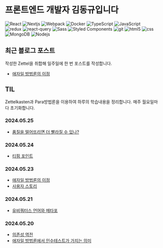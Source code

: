 
# 프론트엔드 개발자 김동규입니다

<p>
  <img alt="React" src="https://img.shields.io/badge/-React-45b8d8?style=flat-square&logo=react&logoColor=white" />
  <img alt="Nextjs" src="https://img.shields.io/badge/-Next.js-000000?style=flat-square&logo=Next.js&logoColor=white" />
  <img alt="Webpack" src="https://img.shields.io/badge/-Webpack-8DD6F9?style=flat-square&logo=webpack&logoColor=white" /> 
  <img alt="Docker" src="https://img.shields.io/badge/-Docker-46a2f1?style=flat-square&logo=docker&logoColor=white" />
  <img alt="TypeScript" src="https://img.shields.io/badge/-TypeScript-007ACC?style=flat-square&logo=typescript&logoColor=white" />
  <img alt="JavaScript" src="https://img.shields.io/badge/-JavaScript-F7DF1E?style=flat-square&logo=javaScript&logoColor=white" />
  <img alt="redux" src="https://img.shields.io/badge/-Redux-764ABC?style=flat-square&logo=redux&logoColor=white" />
  <img alt="react-query" src="https://img.shields.io/badge/-React Query-FF4154?style=flat-square&logo=React Query&logoColor=white" />
  <img alt="Sass" src="https://img.shields.io/badge/-Sass-CC6699?style=flat-square&logo=sass&logoColor=white" />
  <img alt="Styled Components" src="https://img.shields.io/badge/-Styled_Components-db7092?style=flat-square&logo=styled-components&logoColor=white" />
  <img alt="git" src="https://img.shields.io/badge/-Git-F05032?style=flat-square&logo=git&logoColor=white" />
  <img alt="html5" src="https://img.shields.io/badge/-HTML5-E34F26?style=flat-square&logo=html5&logoColor=white" />
  <img alt="css" src="https://img.shields.io/badge/-CSS3-1572B6?style=flat-square&logo=CSS3&logoColor=white" />
  <img alt="MongoDB" src="https://img.shields.io/badge/-MongoDB-13aa52?style=flat-square&logo=mongodb&logoColor=white" />
  <img alt="Nodejs" src="https://img.shields.io/badge/-Nodejs-43853d?style=flat-square&logo=Node.js&logoColor=white" />
</p>

## 최근 블로그 포스트

작성한 Zettel을 취합해 일주일에 한 번 포스트를 작성합니다.

- [애자일 방법론의 이점](https://velog.io/@pglibrary80/%EC%99%9C-%EC%95%A0%EC%9E%90%EC%9D%BC%EC%9D%B8%EA%B0%80)


## TIL

Zettelkasten과 Para방법론을 이용하여 하루의 학습내용을 정리합니다. 매주 월요일마다 초기화합니다.

### 2024.05.25

- [품질을 떨어뜨리면 더 빨라질 수 있나?](https://publish.obsidian.md/my-para-til/000_ZettelKasten/%ED%92%88%EC%A7%88%EC%9D%84+%EB%96%A8%EC%96%B4%EB%9C%A8%EB%A6%AC%EB%A9%B4+%EB%8D%94+%EB%B9%A8%EB%9D%BC%EC%A7%88+%EC%88%98+%EC%9E%88%EB%82%98%3F)

### 2024.05.24

- [티핑 포인트](https://publish.obsidian.md/my-para-til/000_ZettelKasten/%ED%8B%B0%ED%95%91+%ED%8F%AC%EC%9D%B8%ED%8A%B8+-+12%EC%99%80+150)

### 2024.05.23

- [애자일 방법론의 이점](https://velog.io/@pglibrary80/%EC%99%9C-%EC%95%A0%EC%9E%90%EC%9D%BC%EC%9D%B8%EA%B0%80)
- [사용자 스토리](https://publish.obsidian.md/my-para-til/000_ZettelKasten/%EC%82%AC%EC%9A%A9%EC%9E%90+%EC%8A%A4%ED%86%A0%EB%A6%AC)


### 2024.05.21

- [유비쿼터스 언어와 메타포](https://publish.obsidian.md/my-para-til/000_ZettelKasten/%EC%9C%A0%EB%B9%84%EC%BF%BC%ED%84%B0%EC%8A%A4+%EC%96%B8%EC%96%B4%EC%99%80+%EB%A9%94%ED%83%80%ED%8F%AC+-+%EA%B0%81%EA%B0%81+DDD%2C+Aglie+%EC%9A%A9%EC%96%B4)

### 2024.05.20

- [의존성 역전](https://publish.obsidian.md/my-para-til/000_ZettelKasten/%EC%9D%98%EC%A1%B4%EC%84%B1+%EC%97%AD%EC%A0%84)
- [애자일 방법론에서 인수테스트가 가지는 의미](https://publish.obsidian.md/my-para-til/000_ZettelKasten/%EC%95%A0%EC%9E%90%EC%9D%BC+%EB%B0%A9%EB%B2%95%EB%A1%A0%EC%9D%98+%EC%9D%B8%EC%88%98%ED%85%8C%EC%8A%A4%ED%8A%B8%EA%B0%80+%EA%B0%80%EC%A7%80%EB%8A%94+%EC%9D%98%EB%AF%B8
)
